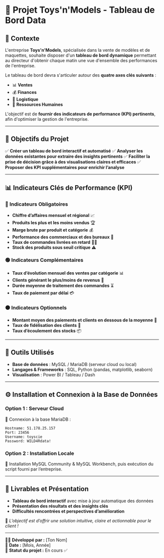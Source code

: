 # 🎯 Projet Toys'n'Models - Tableau de Bord Data

## 📌 Contexte
L'entreprise **Toys'n'Models**, spécialisée dans la vente de modèles et de maquettes, souhaite disposer d'un **tableau de bord dynamique** permettant au directeur d'obtenir chaque matin une vue d'ensemble des performances de l'entreprise.

Le tableau de bord devra s'articuler autour des **quatre axes clés suivants** :
- 📊 **Ventes**
- 💰 **Finances**
- 🚚 **Logistique**
- 🏢 **Ressources Humaines**

L'objectif est de **fournir des indicateurs de performance (KPI) pertinents**, afin d'optimiser la gestion de l'entreprise.

---

## 🎯 Objectifs du Projet

✅ **Créer un tableau de bord interactif et automatisé**
✅ **Analyser les données existantes pour extraire des insights pertinents**
✅ **Faciliter la prise de décision grâce à des visualisations claires et efficaces**
✅ **Proposer des KPI supplémentaires pour enrichir l’analyse**

---

## 📊 Indicateurs Clés de Performance (KPI)

### 🔴 Indicateurs Obligatoires
- **Chiffre d’affaires mensuel et régional** 📈
- **Produits les plus et les moins vendus** 🏆
- **Marge brute par produit et catégorie** 💰
- **Performance des commerciaux et des bureaux** 🏢
- **Taux de commandes livrées en retard** 🚚💨
- **Stock des produits sous seuil critique** ⚠️

### 🟢 Indicateurs Complémentaires
- **Taux d’évolution mensuel des ventes par catégorie** 📊
- **Clients générant le plus/moins de revenus** 👥
- **Durée moyenne de traitement des commandes** ⏳
- **Taux de paiement par délai** 💳

### ⚫ Indicateurs Optionnels
- **Montant moyen des paiements et clients en dessous de la moyenne** 🏦
- **Taux de fidélisation des clients** 🔄
- **Taux d’écoulement des stocks** 📦

---

## 🔧 Outils Utilisés
- **Base de données** : MySQL / MariaDB (serveur cloud ou local)
- **Langages & Frameworks** : SQL, Python (pandas, matplotlib, seaborn)
- **Visualisation** : Power BI / Tableau / Dash

---

## ⚙️ Installation et Connexion à la Base de Données

### Option 1 : Serveur Cloud
📌 Connexion à la base MariaDB :
```
Hostname: 51.178.25.157
Port: 23456
Username: toyscie
Password: WILD4Rdata!
```

### Option 2 : Installation Locale
📌 Installation MySQL Community & MySQL Workbench, puis exécution du script fourni par l’entreprise.

---

## 🚀 Livrables et Présentation
- **Tableau de bord interactif** avec mise à jour automatique des données
- **Présentation des résultats et des insights clés**
- **Difficultés rencontrées et perspectives d’amélioration**

📢 *L’objectif est d’offrir une solution intuitive, claire et actionnable pour le client !*

---

👨‍💻 **Développé par :** [Ton Nom]  
📅 **Date :** [Mois, Année]  
📂 **Statut du projet :** En cours ✅
